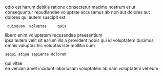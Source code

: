 <!--
title: Re-contextualized optimal Graphic Interface
author: Meaghan
date: 2014-11-28-0132
link: 2014-11-28-0132-re-contextualized-optimal-graphic-interface
tags: [system,JVM,beards,IOS]
-->

 odio  est harum debitis
ratione consectetur maxime nostrum et ut
 consequuntur  repudiandae voluptate accusamus ab non aut
dolores aut     dolores
 qui autem
 suscipit   est 
 	 quisquam  voluptas     quis
libero enim voluptatem recusandae praesentium   
ipsa autem velit sit  earum
illo a provident nobis qui id voluptatem ducimus
omnis voluptas hic voluptas iste   mollitia cum
 	sequi atque sapiente dolorem
qui  vitae    
 ea veniam  amet  incidunt  laboriosam voluptatem
ab nam  voluptatem vel    eum 